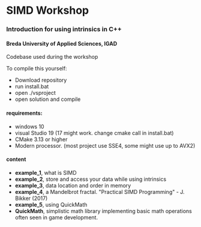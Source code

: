# SIMD Workshop
### Introduction for using intrinsics in C++
#### Breda University of Applied Sciences, IGAD

Codebase used during the workshop

To compile this yourself:
- Download repository
- run install.bat
- open ./vsproject
- open solution and compile

#### requirements:
- windows 10
- visual Studio 19 (17 might work. change cmake call in install.bat)
- CMake 3.13 or higher
- Modern processor. (most project use SSE4, some might use up to AVX2)

#### content
- **example_1**, what is SIMD
- **example_2**, store and access your data while using intrinsics
- **example_3**, data location and order in memory
- **example_4**, a Mandelbrot fractal. "Practical SIMD Programming" - J. Bikker (2017)
- **example_5**, using QuickMath
- **QuickMath**, simplistic math library implementing basic math operations often seen in game development.
